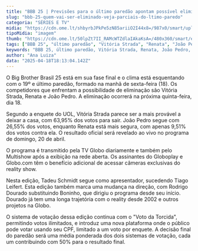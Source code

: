 ```yaml
---
title: "BBB 25 | Previsões para o último paredão apontam possível eliminado"
slug: "bbb-25-quem-vai-ser-eliminado-veja-parciais-do-ltimo-paredo"
categoria: "SÉRIES E TV"
midia: "https://cdn.ome.lt/shbyrbJPkPe5zN85ariiO2I44x8=/987x0/smart/uploads/conteudo/fotos/bbb_9MuoTGW.png"
tipoMidia: "imagem"
thumb: "https://cdn.ome.lt/50lpZt7II_RAMcWTZdlaIAkaKsA=/480x360/smart/extras/conteudos/bbb_ZcQ5p4s.png"
tags: ["BBB 25", "último paredão", "Vitória Strada", "Renata", "João Pedro", "Tadeu Schmidt", "Rodrigo Dourado", "votação BBB", "resultado paredão", "especial-BBB 25"]
keywords: "BBB 25, último paredão, Vitória Strada, Renata, João Pedro, Tadeu Schmidt, Rodrigo Dourado, votação BBB, resultado paredão"
author: "Ana Luiza"
data: "2025-04-18T18:13:04.142Z"
---
```


O Big Brother Brasil 25 está em sua fase final e o clima está esquentando com o 19º e último paredão, formado na manhã de sexta-feira (18). Os competidores que enfrentam a possibilidade de eliminação são Vitória Strada, Renata e João Pedro. A eliminação ocorrerá na próxima quinta-feira, dia 18.

Segundo a enquete do UOL, Vitória Strada parece ser a mais provável a deixar a casa, com 63,95% dos votos para sair. João Pedro segue com 26,55% dos votos, enquanto Renata está mais segura, com apenas 9,51% dos votos contra ela. O resultado oficial será revelado ao vivo no programa de domingo, 20 de abril.

O programa é transmitido pela TV Globo diariamente e também pelo Multishow após a exibição na rede aberta. Os assinantes do Globoplay e Globo.com têm o benefício adicional de acessar câmeras exclusivas do reality show.

Nesta edição, Tadeu Schmidt segue como apresentador, sucedendo Tiago Leifert. Esta edição também marca uma mudança na direção, com Rodrigo Dourado substituindo Boninho, que dirigiu o programa desde seu início. Dourado já tem uma longa trajetória com o reality desde 2002 e outros projetos na Globo.

O sistema de votação dessa edição continua com o "Voto da Torcida", permitindo votos ilimitados, e introduz uma nova plataforma onde o público pode votar usando seu CPF, limitado a um voto por enquete. A decisão final do paredão será uma média ponderada dos dois sistemas de votação, cada um contribuindo com 50% para o resultado final.